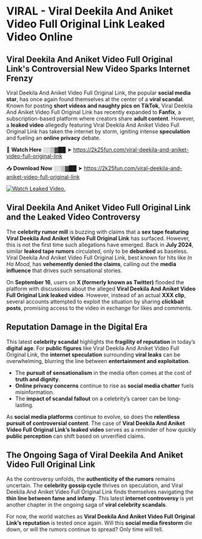 # VIRAL - Viral Deekila And Aniket Video Full Original Link Leaked Video Online

## **Viral Deekila And Aniket Video Full Original Link's Controversial New Video Sparks Internet Frenzy**  

Viral Deekila And Aniket Video Full Original Link, the popular **social media star**, has once again found themselves at the center of a **viral scandal**. Known for posting **short videos and naughty pics on TikTok**, Viral Deekila And Aniket Video Full Original Link has recently expanded to **Fanfix**, a subscription-based platform where creators share **adult content**. However, a **leaked video** allegedly featuring Viral Deekila And Aniket Video Full Original Link has taken the internet by storm, igniting intense **speculation** and fueling an **online privacy** debate.  

🔴 **Watch Here** ░░▒▓██ ➤ https://2k25fun.com/viral-deekila-and-aniket-video-full-original-link  

📥 **Download Now** ░░▒▓██ ➤ https://2k25fun.com/viral-deekila-and-aniket-video-full-original-link  

[![Watch Leaked Video.](https://miro.medium.com/v2/resize:fit:828/format:webp/1*cilzJN44JGOrTw9NJCrNHA.gif "Watch Leaked Video")](https://2k25fun.com/viral-deekila-and-aniket-video-full-original-link)

## **Viral Deekila And Aniket Video Full Original Link and the Leaked Video Controversy**  

The **celebrity rumor mill** is buzzing with claims that a **sex tape featuring Viral Deekila And Aniket Video Full Original Link** has surfaced. However, this is not the first time such allegations have emerged. Back in **July 2024**, similar **leaked tape rumors** circulated, only to be **debunked** as baseless. Viral Deekila And Aniket Video Full Original Link, best known for hits like *In Ha Mood*, has **vehemently denied the claims**, calling out the **media influence** that drives such sensational stories.  

On **September 16**, users on **X (formerly known as Twitter)** flooded the platform with discussions about the alleged **Viral Deekila And Aniket Video Full Original Link leaked video**. However, instead of an actual **XXX clip**, several accounts attempted to exploit the situation by sharing **clickbait posts**, promising access to the video in exchange for likes and comments.  

## **Reputation Damage in the Digital Era**  

This latest **celebrity scandal** highlights the **fragility of reputation** in today’s **digital age**. For **public figures** like Viral Deekila And Aniket Video Full Original Link, the **internet speculation** surrounding **viral leaks** can be overwhelming, blurring the line between **entertainment and exploitation**.  

- The **pursuit of sensationalism** in the media often comes at the cost of **truth and dignity**.  
- **Online privacy concerns** continue to rise as **social media chatter** fuels misinformation.  
- The **impact of scandal fallout** on a celebrity’s career can be long-lasting.  

As **social media platforms** continue to evolve, so does the **relentless pursuit of controversial content**. The case of **Viral Deekila And Aniket Video Full Original Link’s leaked video** serves as a reminder of how quickly **public perception** can shift based on unverified claims.  

## **The Ongoing Saga of Viral Deekila And Aniket Video Full Original Link**  

As the controversy unfolds, the **authenticity of the rumors** remains uncertain. The **celebrity gossip cycle** thrives on speculation, and Viral Deekila And Aniket Video Full Original Link finds themselves navigating the **thin line between fame and infamy**. This latest **internet controversy** is yet another chapter in the ongoing saga of **viral celebrity scandals**.  

For now, the world watches as **Viral Deekila And Aniket Video Full Original Link’s reputation** is tested once again. Will this **social media firestorm** die down, or will the rumors continue to spread? Only time will tell.